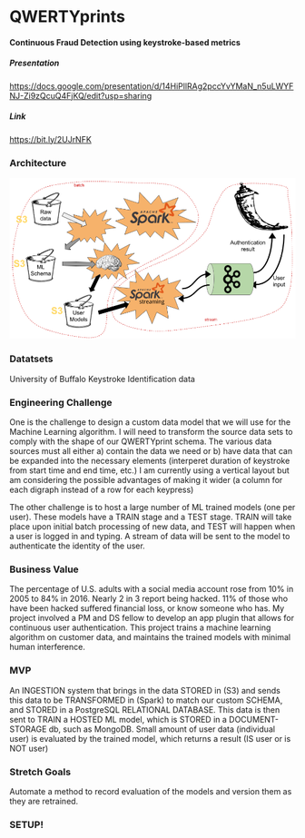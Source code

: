 # QWERTYprints
#### Continuous Fraud Detection using keystroke-based metrics
##### Presentation
https://docs.google.com/presentation/d/14HiPllRAg2pccYvYMaN_n5uLWYFNJ-Zi9zQcuQ4FjKQ/edit?usp=sharing
##### Link
https://bit.ly/2UJrNFK

### Architecture

![Alt text](QWERTYprints_presentation_archi.png?raw=true "Project Architecture")

### Datatsets

University of Buffalo Keystroke Identification data

### Engineering Challenge

One is the challenge to design a custom data model that we will use for the Machine Learning algorithm. I will need to transform the source data sets to comply with the shape of our QWERTYprint schema. The various data sources must all either 
    a) contain the data we need or 
    b) have data that can be expanded into the necessary elements (interperet duration of keystroke from start time and end time, etc.)
I am currently using a vertical layout but am considering the possible advantages of making it wider (a column for each digraph instead of a row for each keypress)

The other challenge is to host a large number of ML trained models (one per user). These models have a TRAIN stage and a TEST stage. TRAIN will take place upon initial batch processing of new data, and TEST will happen when a user is logged in and typing. A stream of data will be sent to the model to authenticate the identity of the user.

### Business Value

The percentage of U.S. adults with a social media account rose from 10% in 2005 to 84% in 2016. Nearly 2 in 3 report being hacked. 11% of those who have been hacked suffered financial loss, or know someone who has. My project involved a PM and DS fellow to develop an app plugin that allows for continuous user authentication. This project trains a machine learning algorithm on customer data, and maintains the trained models with minimal human interference.

### MVP

An INGESTION system that brings in the data STORED in (S3) and sends this data to be TRANSFORMED in (Spark) to match our custom SCHEMA, and STORED in a PostgreSQL RELATIONAL DATABASE. This data is then sent to TRAIN a HOSTED ML model, which is STORED in a DOCUMENT-STORAGE db, such as MongoDB. Small amount of user data (individual user) is evaluated by the trained model, which returns a result (IS user or is NOT user)

### Stretch Goals

Automate a method to record evaluation of the models and version them as they are retrained.

### SETUP!

